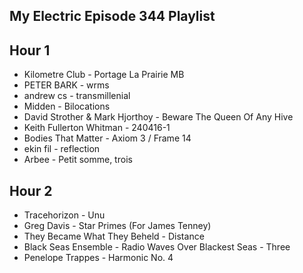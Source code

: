 ## My Electric Episode 344 Playlist

## Hour 1
- Kilometre Club - Portage La Prairie MB
- PETER BARK - wrms
- andrew cs - transmillenial
- Midden - Bilocations
- David Strother & Mark Hjorthoy - Beware The Queen Of Any Hive
- Keith Fullerton Whitman - 240416-1
- Bodies That Matter - Axiom 3 / Frame 14
- ekin fil - reflection
- Arbee - Petit somme, trois

## Hour 2
- Tracehorizon - Unu
- Greg Davis - Star Primes (For James Tenney)
- They Became What They Beheld - Distance
- Black Seas Ensemble - Radio Waves Over Blackest Seas - Three
- Penelope Trappes - Harmonic No. 4